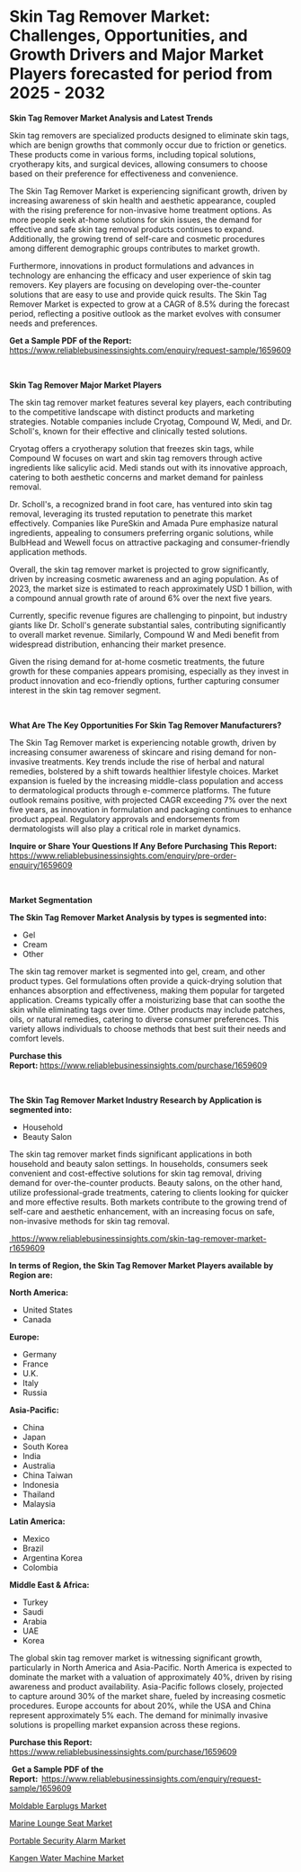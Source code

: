 <p><h1>Skin Tag Remover Market: Challenges, Opportunities, and Growth Drivers and Major Market Players forecasted for period from 2025 - 2032</h1></p><p><strong>Skin Tag Remover Market Analysis and Latest Trends</strong></p>
<p><p>Skin tag removers are specialized products designed to eliminate skin tags, which are benign growths that commonly occur due to friction or genetics. These products come in various forms, including topical solutions, cryotherapy kits, and surgical devices, allowing consumers to choose based on their preference for effectiveness and convenience.</p><p>The Skin Tag Remover Market is experiencing significant growth, driven by increasing awareness of skin health and aesthetic appearance, coupled with the rising preference for non-invasive home treatment options. As more people seek at-home solutions for skin issues, the demand for effective and safe skin tag removal products continues to expand. Additionally, the growing trend of self-care and cosmetic procedures among different demographic groups contributes to market growth.</p><p>Furthermore, innovations in product formulations and advances in technology are enhancing the efficacy and user experience of skin tag removers. Key players are focusing on developing over-the-counter solutions that are easy to use and provide quick results. The Skin Tag Remover Market is expected to grow at a CAGR of 8.5% during the forecast period, reflecting a positive outlook as the market evolves with consumer needs and preferences.</p></p>
<p><strong>Get a Sample PDF of the Report:&nbsp;</strong> <a href="https://www.reliablebusinessinsights.com/enquiry/request-sample/1659609?utm_campaign=1847&utm_medium=2&utm_source=Github&utm_content=ia&utm_term=06022025&utm_id=skin-tag-remover">https://www.reliablebusinessinsights.com/enquiry/request-sample/1659609</a></p>
<p>&nbsp;</p>
<p><strong>Skin Tag Remover Major Market Players</strong></p>
<p><p>The skin tag remover market features several key players, each contributing to the competitive landscape with distinct products and marketing strategies. Notable companies include Cryotag, Compound W, Medi, and Dr. Scholl's, known for their effective and clinically tested solutions. </p><p>Cryotag offers a cryotherapy solution that freezes skin tags, while Compound W focuses on wart and skin tag removers through active ingredients like salicylic acid. Medi stands out with its innovative approach, catering to both aesthetic concerns and market demand for painless removal. </p><p>Dr. Scholl's, a recognized brand in foot care, has ventured into skin tag removal, leveraging its trusted reputation to penetrate this market effectively. Companies like PureSkin and Amada Pure emphasize natural ingredients, appealing to consumers preferring organic solutions, while BulbHead and Wewell focus on attractive packaging and consumer-friendly application methods.</p><p>Overall, the skin tag remover market is projected to grow significantly, driven by increasing cosmetic awareness and an aging population. As of 2023, the market size is estimated to reach approximately USD 1 billion, with a compound annual growth rate of around 6% over the next five years.</p><p>Currently, specific revenue figures are challenging to pinpoint, but industry giants like Dr. Scholl's generate substantial sales, contributing significantly to overall market revenue. Similarly, Compound W and Medi benefit from widespread distribution, enhancing their market presence. </p><p>Given the rising demand for at-home cosmetic treatments, the future growth for these companies appears promising, especially as they invest in product innovation and eco-friendly options, further capturing consumer interest in the skin tag remover segment.</p></p>
<p>&nbsp;</p>
<p><strong>What Are The Key Opportunities For Skin Tag Remover Manufacturers?</strong></p>
<p><p>The Skin Tag Remover market is experiencing notable growth, driven by increasing consumer awareness of skincare and rising demand for non-invasive treatments. Key trends include the rise of herbal and natural remedies, bolstered by a shift towards healthier lifestyle choices. Market expansion is fueled by the increasing middle-class population and access to dermatological products through e-commerce platforms. The future outlook remains positive, with projected CAGR exceeding 7% over the next five years, as innovation in formulation and packaging continues to enhance product appeal. Regulatory approvals and endorsements from dermatologists will also play a critical role in market dynamics.</p></p>
<p><strong>Inquire or Share Your Questions If Any Before Purchasing This Report:</strong> <a href="https://www.reliablebusinessinsights.com/enquiry/pre-order-enquiry/1659609?utm_campaign=1847&utm_medium=2&utm_source=Github&utm_content=ia&utm_term=06022025&utm_id=skin-tag-remover">https://www.reliablebusinessinsights.com/enquiry/pre-order-enquiry/1659609</a></p>
<p>&nbsp;</p>
<p><strong>Market Segmentation</strong></p>
<p><strong>The Skin Tag Remover Market Analysis by types is segmented into:</strong></p>
<p><ul><li>Gel</li><li>Cream</li><li>Other</li></ul></p>
<p><p>The skin tag remover market is segmented into gel, cream, and other product types. Gel formulations often provide a quick-drying solution that enhances absorption and effectiveness, making them popular for targeted application. Creams typically offer a moisturizing base that can soothe the skin while eliminating tags over time. Other products may include patches, oils, or natural remedies, catering to diverse consumer preferences. This variety allows individuals to choose methods that best suit their needs and comfort levels.</p></p>
<p><strong>Purchase this Report:&nbsp;</strong><a href="https://www.reliablebusinessinsights.com/purchase/1659609?utm_campaign=1847&utm_medium=2&utm_source=Github&utm_content=ia&utm_term=06022025&utm_id=skin-tag-remover">https://www.reliablebusinessinsights.com/purchase/1659609</a></p>
<p>&nbsp;</p>
<p><strong>The Skin Tag Remover Market Industry Research by Application is segmented into:</strong></p>
<p><ul><li>Household</li><li>Beauty Salon</li></ul></p>
<p><p>The skin tag remover market finds significant applications in both household and beauty salon settings. In households, consumers seek convenient and cost-effective solutions for skin tag removal, driving demand for over-the-counter products. Beauty salons, on the other hand, utilize professional-grade treatments, catering to clients looking for quicker and more effective results. Both markets contribute to the growing trend of self-care and aesthetic enhancement, with an increasing focus on safe, non-invasive methods for skin tag removal.</p></p>
<p><a href="https://www.reliablebusinessinsights.com/skin-tag-remover-market-r1659609?utm_campaign=1847&utm_medium=2&utm_source=Github&utm_content=ia&utm_term=06022025&utm_id=skin-tag-remover">&nbsp;https://www.reliablebusinessinsights.com/skin-tag-remover-market-r1659609</a></p>
<p><strong>In terms of Region, the Skin Tag Remover Market Players available by Region are:</strong></p>
<p>
    <p> <strong> North America: </strong>
        <ul>
            <li>United States</li>
            <li>Canada</li>
        </ul>
        </p> 
    <p> <strong> Europe: </strong>
        <ul>
            <li>Germany</li>
            <li>France</li>
            <li>U.K.</li>
            <li>Italy</li>
            <li>Russia</li>
        </ul>
        </p> 
    <p> <strong> Asia-Pacific: </strong>
        <ul>
            <li>China</li>
            <li>Japan</li>
            <li>South Korea</li>
            <li>India</li>
            <li>Australia</li>
            <li>China Taiwan</li>
            <li>Indonesia</li>
            <li>Thailand</li>
            <li>Malaysia</li>
        </ul>
        </p> 
    <p> <strong> Latin America: </strong>
        <ul>
            <li>Mexico</li>
            <li>Brazil</li>
            <li>Argentina Korea</li>
            <li>Colombia</li>
        </ul>
        </p> 
    <p> <strong> Middle East & Africa: </strong>
        <ul>
            <li>Turkey</li>
            <li>Saudi</li>
            <li>Arabia</li>
            <li>UAE</li>
            <li>Korea</li>
        </ul>
    </p>
    </p>
<p><p>The global skin tag remover market is witnessing significant growth, particularly in North America and Asia-Pacific. North America is expected to dominate the market with a valuation of approximately 40%, driven by rising awareness and product availability. Asia-Pacific follows closely, projected to capture around 30% of the market share, fueled by increasing cosmetic procedures. Europe accounts for about 20%, while the USA and China represent approximately 5% each. The demand for minimally invasive solutions is propelling market expansion across these regions.</p></p>
<p><strong>Purchase this Report: </strong><a href="https://www.reliablebusinessinsights.com/purchase/1659609?utm_campaign=1847&utm_medium=2&utm_source=Github&utm_content=ia&utm_term=06022025&utm_id=skin-tag-remover">https://www.reliablebusinessinsights.com/purchase/1659609</a></p>
<p>&nbsp;<strong>Get a Sample PDF of the Report:&nbsp;&nbsp;</strong><a href="https://www.reliablebusinessinsights.com/enquiry/request-sample/1659609?utm_campaign=1847&utm_medium=2&utm_source=Github&utm_content=ia&utm_term=06022025&utm_id=skin-tag-remover">https://www.reliablebusinessinsights.com/enquiry/request-sample/1659609</a></p>
<p><strong></strong></p>
<p><p><a href="https://github.com/ezahdyre/Market-Research-Report-List-1/blob/main/moldable-earplugs-market.md?utm_campaign=1847&utm_medium=2&utm_source=Github&utm_content=ia&utm_term=06022025&utm_id=skin-tag-remover">Moldable Earplugs Market</a></p><p><a href="https://github.com/verikaahova/Market-Research-Report-List-1/blob/main/marine-lounge-seat-market.md?utm_campaign=1847&utm_medium=2&utm_source=Github&utm_content=ia&utm_term=06022025&utm_id=skin-tag-remover">Marine Lounge Seat Market</a></p><p><a href="https://github.com/kaqiewan/Market-Research-Report-List-1/blob/main/portable-security-alarm-market.md?utm_campaign=1847&utm_medium=2&utm_source=Github&utm_content=ia&utm_term=06022025&utm_id=skin-tag-remover">Portable Security Alarm Market</a></p><p><a href="https://github.com/taxyevgwlle/Market-Research-Report-List-1/blob/main/kangen-water-machine-market.md?utm_campaign=1847&utm_medium=2&utm_source=Github&utm_content=ia&utm_term=06022025&utm_id=skin-tag-remover">Kangen Water Machine Market</a></p></p>